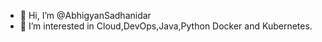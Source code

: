 - 👋 Hi, I’m @AbhigyanSadhanidar
- 👀 I’m interested in Cloud,DevOps,Java,Python Docker and Kubernetes.

<!---
AbhigyanSadhanidar/AbhigyanSadhanidar is a ✨ special ✨ repository because its `README.md` (this file) appears on your GitHub profile.
You can click the Preview link to take a look at your changes.
--->
